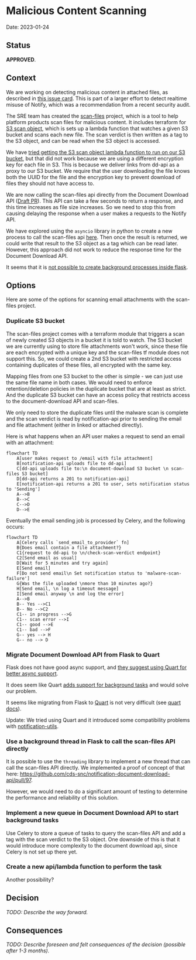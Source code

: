 # Malicious Content Scanning

Date: 2023-01-24

## Status

**APPROVED**.

## Context

We are working on detecting malicious content in attached files, as described in [this issue card](https://app.zenhub.com/workspaces/notify-planning-614b3ad91bc2030015ed22f5/issues/gh/cds-snc/notification-planning/725). This is part of a larger effort to detect realtime misuse of Notify, which was a recommendation from a recent security audit.

The SRE team has created the [scan-files](https://github.com/cds-snc/scan-files) project, which is a tool to help platform products scan files for malicious content. It includes terraform for [S3 scan object](https://github.com/cds-snc/scan-files/tree/main/module/s3-scan-object), which is sets up a lambda function that watches a given S3 bucket and scans each new file. The scan verdict is then written as a tag to the S3 object, and can be read when the S3 object is accessed.

We have [tried getting the S3 scan object lambda function to run on our S3 bucket](https://github.com/cds-snc/notification-terraform/pull/600), but that did not work because we are using a different encryption key for each file in S3. This is because we deliver links from dd-api as a proxy to our S3 bucket. We require that the user downloading the file knows both the UUID for the file and the encryption key to prevent download of files they should not have access to.

We are now calling the scan-files api directly from the Document Download API ([Draft PR](https://github.com/cds-snc/notification-document-download-api/pull/97)). This API can take a few seconds to return a response, and this time increases as file size increases. So we need to stop this from causing delaying the response when a user makes a requests to the Notify API.  

We have explored using the `asyncio` library in python to create a new process to call the scan-files api [here](https://github.com/cds-snc/notification-document-download-api/pull/97/files#diff-a842b15bd72bea41437e64bda92d12262c8eca35af7e8adf111bd520fe7c3010R1). Then once the result is returned, we could write that result to the S3 object as a tag which can be read later. However, this approach did not work to reduce the response time for the Document Download API.

It seems that it is [not possible to create background processes inside flask](https://flask.palletsprojects.com/en/2.2.x/async-await/#background-tasks).

## Options

Here are some of the options for scanning email attachments with the scan-files project.

### Duplicate S3 bucket

The scan-files project comes with a terraform module that triggers a scan of newly created S3 objects in a bucket it is told to watch. The S3 bucket we are currently using to store file attachments won't work, since these file are each encrypted with a unique key and the scan-files tf module does not support this. So, we could create a 2nd S3 bucket with restricted access containing duplicates of these files, all encrypted with the same key.

Mapping files from one S3 bucket to the other is simple - we can just use the same file name in both cases. We would need to enforce retention/deletion policies in the duplicate bucket that are at least as strict. And the duplicate S3 bucket can have an access policy that restricts access to the document-download API and scan-files.

We only need to store the duplicate files until the malware scan is complete and the scan verdict is read by notification-api prior to sending the email and file attachment (either in linked or attached directly).

Here is what happens when an API user makes a request to send an email with an attachment:

```mermaid
flowchart TD
    A[user makes request to /email with file attachment]
    B[notification-api uploads file to dd-api]
    C[dd-api uploads file to:\n document-download S3 bucket \n scan-files S3 bucket]
    D[dd-api returns a 201 to notification-api]
    E[notification-api returns a 201 to user, sets notification status to 'Sending']
    A-->B
    B-->C
    C-->D
    D-->E
```
Eventually the email sending job is processed by Celery, and the following occurs: 
```mermaid
flowchart TD
    A[Celery calls `send_email_to_provider` fn]
    B{Does email contain a file attachment?}
    C1{request to dd-api to \n/check-scan-verdict endpoint}
    C2[Send email as usual]
    D[Wait for 5 minutes and try again]
    E[Send email]
    F[Do not send email\n Set notification status to 'malware-scan-failure']
    G{Was the file uploaded \nmore than 10 minutes ago?}
    H[Send email, \n log a timeout message]
    I[Send email anyway \n and log the error]
    A-->B
    B-- Yes -->C1
    B-- No -->C2
    C1-- in progress -->G
    C1-- scan error -->I
    C1-- good -->E
    C1-- bad -->F
    G-- yes --> H
    G-- no --> D
```

### Migrate Document Download API from Flask to Quart

Flask does not have good async support, and [they suggest using Quart for better async support](https://flask.palletsprojects.com/en/2.2.x/async-await/#when-to-use-quart-instead). 

It does seem like Quart [adds support for background tasks](https://quart.palletsprojects.com/en/latest/how_to_guides/background_tasks.html) and would solve our problem.

It seems like migrating from Flask to [Quart](https://github.com/pallets/quart) is not very difficult (see [quart docs](https://quart.palletsprojects.com/en/latest/how_to_guides/flask_migration.html)).

Update: We tried using Quart and it introduced some compatibility problems with [notification-utils](https://github.com/cds-snc/notification-utils).


### Use a background thread in Flask to call the scan-files API directly

It is possible to use the `threading` library to implement a new thread that can call the scan-files API directly. We implemented a proof of concept of that here: https://github.com/cds-snc/notification-document-download-api/pull/97.

However, we would need to do a significant amount of testing to determine the performance and reliability of this solution.

### Implement a new queue in Document Download API to start background tasks

Use Celery to store a queue of tasks to query the scan-files API and add a tag with the scan verdict to the S3 object. One downside of this is that it would introduce more complexity to the document download api, since Celery is not set up there yet.

### Create a new api/lambda function to perform the task 

Another possibility?


## Decision

_TODO: Describe the way forward._

## Consequences

_TODO: Describe foreseen and felt consequences of the decision (possible after 1-3 months)._
